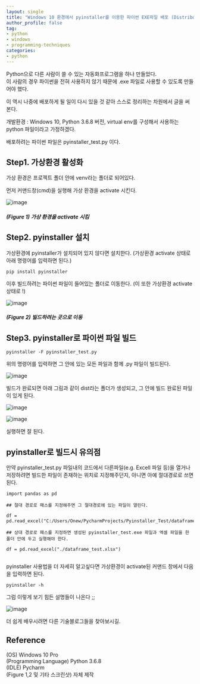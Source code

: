 ```yaml
---
layout: single
title: "Windows 10 환경에서 pyinstaller를 이용한 파이썬 EXE파일 배포 (Distribution of .exe file with pyinstaller library in windows 10)"
author_profile: false
tag: 
- python
- windows
- programming-techniques
categories: 
- python
---  
```

 
Python으로 다른 사람이 쓸 수 있는 자동화프로그램을 하나 만들었다.  
이 사람의 경우 파이썬을 전혀 사용하지 않기 때문에 .exe 파일로 사용할 수 있도록 만들어야 했다.  
 
이 역시 나중에 배포하게 될 일이 다시 있을 것 같아 스스로 정리하는 차원에서 글을 써본다.  
 
개발환경 : Windows 10, Python 3.6.8 버전, virtual env를 구성해서 사용하는 python 파일이라고 가정하겠다.  
 
배포하려는 파이썬 파일은 pyinstaller_test.py 이다.  
 
## Step1. 가상환경 활성화 ##    
 
가상 환경은 프로젝트 폴더 안에 venv라는 폴더로 되어있다.  
 
먼저 커맨드창(cmd)을 실행해 가상 환경을 activate 시킨다.  
 
![image](https://user-images.githubusercontent.com/34860302/58310693-31cd7300-7e42-11e9-8072-8b03e9c64a2f.png)  
 
##### (Figure 1) 가상 환경을 activate 시킴 #####   
  
  
## Step2. pyinstaller 설치 ##  
 
가상환경에 pyinstaller가 설치되어 있지 않다면 설치한다. (가상환경 activate 상태로 아래 명령어를 입력하면 된다.)   
 
```
pip install pyinstaller  
```  
 
이후 빌드하려는 파이썬 파일이 들어있는 폴더로 이동한다. (이 또한 가상환경 activate 상태로 !)  
 
![image](https://user-images.githubusercontent.com/34860302/58312038-6db60780-7e45-11e9-8e2b-10270a1bf379.png)  
 
##### (Figure 2) 빌드하려는 곳으로 이동 #####   
 
## Step3. pyinstaller로 파이썬 파일 빌드 ##  
 
```
pyinstaller -F pyinstaller_test.py  
```  
 
위의 명령어를 입력하면 그 안에 있는 모든 파일과 함께 .py 파일이 빌드된다.  
 
![image](https://user-images.githubusercontent.com/34860302/58312770-f2555580-7e46-11e9-96b3-027940cdd296.png)  
 
빌드가 완료되면 아래 그림과 같이 dist라는 폴더가 생성되고, 그 안에 빌드 완료된 파일이 있게 된다.  
 
![image](https://user-images.githubusercontent.com/34860302/58312962-73145180-7e47-11e9-8f46-6e0d0df5af6a.png)  
 
![image](https://user-images.githubusercontent.com/34860302/58313011-8cb59900-7e47-11e9-99a0-80377bf12af3.png)  
 
실행하면 잘 된다.  
 
## pyinstaller로 빌드시 유의점 ##  
 
만약 pyinstaller_test.py 파일내의 코드에서 다른파일(e.g. Excell 파일 등)을 열거나 저장하려면 
빌드한 파일이 존재하는 위치로 지정해주던지, 아니면 아예 절대경로로 쓰면 된다.  
 
```
import pandas as pd  
 
## 절대 경로로 패스를 지정해주면 그 절대경로에 있는 파일이 열린다.  
 
df = pd.read_excel("C:/Users/Onew/PycharmProjects/Pyinstaller_Test/dataframe_test.xlsx")  
 
## 상대 경로로 패스를 지정하면 생성된 pyinstaller_test.exe 파일과 엑셀 파일을 한 폴더 안에 두고 실행해야 한다.  
 
df = pd.read_excel("./dataframe_test.xlsx")  
 
```  
 
pyinstaller 사용법을 더 자세히 알고싶다면 가상환경이 activate된 커맨드 창에서 다음을 입력하면 된다.  
 
```
pyinstaller -h  
```  
 
그럼 이렇게 보기 힘든 설명들이 나온다 ;;  
 
![image](https://user-images.githubusercontent.com/34860302/58313919-9b9d4b00-7e49-11e9-91c0-3c3d5f2b32f4.png)  
 
더 쉽게 배우시려면 다른 기술블로그들을 찾아보시길.  
 
## Reference ##    
(OS) Windows 10 Pro  
(Programming Language) Python 3.6.8   
(IDLE) Pycharm   
(Figure 1,2 및 기타 스크린샷) 자체 제작   
  
